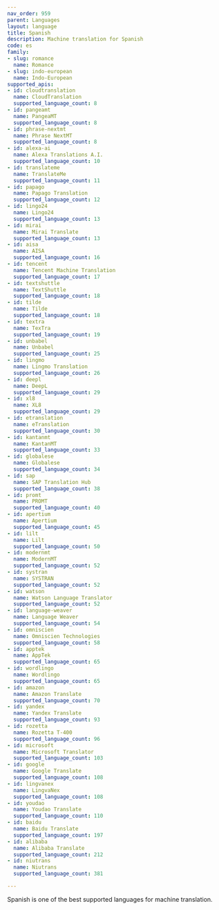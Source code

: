 ```yaml
---
nav_order: 959
parent: Languages
layout: language
title: Spanish
description: Machine translation for Spanish
code: es
family:
- slug: romance
  name: Romance
- slug: indo-european
  name: Indo-European
supported_apis:
- id: cloudtranslation
  name: CloudTranslation
  supported_language_count: 8
- id: pangeamt
  name: PangeaMT
  supported_language_count: 8
- id: phrase-nextmt
  name: Phrase NextMT
  supported_language_count: 8
- id: alexa-ai
  name: Alexa Translations A.I.
  supported_language_count: 10
- id: translateme
  name: TranslateMe
  supported_language_count: 11
- id: papago
  name: Papago Translation
  supported_language_count: 12
- id: lingo24
  name: Lingo24
  supported_language_count: 13
- id: mirai
  name: Mirai Translate
  supported_language_count: 13
- id: aisa
  name: AISA
  supported_language_count: 16
- id: tencent
  name: Tencent Machine Translation
  supported_language_count: 17
- id: textshuttle
  name: TextShuttle
  supported_language_count: 18
- id: tilde
  name: Tilde
  supported_language_count: 18
- id: textra
  name: TexTra
  supported_language_count: 19
- id: unbabel
  name: Unbabel
  supported_language_count: 25
- id: lingmo
  name: Lingmo Translation
  supported_language_count: 26
- id: deepl
  name: DeepL
  supported_language_count: 29
- id: xl8
  name: XL8
  supported_language_count: 29
- id: etranslation
  name: eTranslation
  supported_language_count: 30
- id: kantanmt
  name: KantanMT
  supported_language_count: 33
- id: globalese
  name: Globalese
  supported_language_count: 34
- id: sap
  name: SAP Translation Hub
  supported_language_count: 38
- id: promt
  name: PROMT
  supported_language_count: 40
- id: apertium
  name: Apertium
  supported_language_count: 45
- id: lilt
  name: Lilt
  supported_language_count: 50
- id: modernmt
  name: ModernMT
  supported_language_count: 52
- id: systran
  name: SYSTRAN
  supported_language_count: 52
- id: watson
  name: Watson Language Translator
  supported_language_count: 52
- id: language-weaver
  name: Language Weaver
  supported_language_count: 54
- id: omniscien
  name: Omniscien Technologies
  supported_language_count: 58
- id: apptek
  name: AppTek
  supported_language_count: 65
- id: wordlingo
  name: Wordlingo
  supported_language_count: 65
- id: amazon
  name: Amazon Translate
  supported_language_count: 70
- id: yandex
  name: Yandex Translate
  supported_language_count: 93
- id: rozetta
  name: Rozetta T-400
  supported_language_count: 96
- id: microsoft
  name: Microsoft Translator
  supported_language_count: 103
- id: google
  name: Google Translate
  supported_language_count: 108
- id: lingvanex
  name: LingvaNex
  supported_language_count: 108
- id: youdao
  name: Youdao Translate
  supported_language_count: 110
- id: baidu
  name: Baidu Translate
  supported_language_count: 197
- id: alibaba
  name: Alibaba Translate
  supported_language_count: 212
- id: niutrans
  name: Niutrans
  supported_language_count: 381

---
```

Spanish is one of the best supported languages for machine translation.
